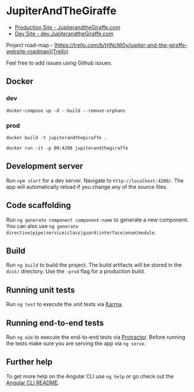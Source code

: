 # JupiterAndTheGiraffe

- [Production Site - JupiterandtheGiraffe.com](http://jupiterandthegiraffe.com)
- [Dev Site - dev.JupiterandtheGiraffe.com](http://dev.jupiterandthegiraffe.com)

Project road-map - [https://trello.com/b/HINcNI0y/jupiter-and-the-giraffe-website-roadmap](Trello)

Feel free to add issues using Github issues.

## Docker 

### dev
`docker-compose up -d --build --remove-orphans`
### prod
`docker build -t jupiterandthegiraffe .`

`docker run -it -p 80:4200 jupiterandthegiraffe`


## Development server

Run `npm start` for a dev server. Navigate to `http://localhost:4200/`. The app will automatically reload if you change any of the source files.

## Code scaffolding

Run `ng generate component component-name` to generate a new component. You can also use `ng generate directive|pipe|service|class|guard|interface|enum|module`.

## Build

Run `ng build` to build the project. The build artifacts will be stored in the `dist/` directory. Use the `-prod` flag for a production build.

## Running unit tests

Run `ng test` to execute the unit tests via [Karma](https://karma-runner.github.io).

## Running end-to-end tests

Run `ng e2e` to execute the end-to-end tests via [Protractor](http://www.protractortest.org/).
Before running the tests make sure you are serving the app via `ng serve`.

## Further help

To get more help on the Angular CLI use `ng help` or go check out the [Angular CLI README](https://github.com/angular/angular-cli/blob/master/README.md).
